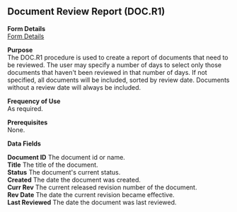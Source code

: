 ##  Document Review Report (DOC.R1)

<PageHeader />

**Form Details**  
[ Form Details ](DOC-R1-1/README.md)   

**Purpose**  
The DOC.R1 procedure is used to create a report of documents that need to be
reviewed. The user may specify a number of days to select only those documents
that haven't been reviewed in that number of days. If not specified, all
documents will be included, sorted by review date. Documents without a review
date will always be included.

**Frequency of Use**  
As required.

**Prerequisites**  
None.

**Data Fields**

**Document ID** The document id or name.  
**Title** The title of the document.  
**Status** The document's current status.  
**Created** The date the document was created.  
**Curr Rev** The current released revision number of the document.  
**Rev Date** The date the current revision became effective.  
**Last Reviewed** The date the document was last reviewed.  
  
<badge text= "Version 8.10.57" vertical="middle" />

<PageFooter />